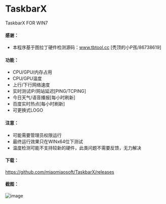 # TaskbarX
TaskbarX FOR WIN7

#### 感谢：
- 本程序基于图拉丁硬件检测源码：www.tbtool.cc [秃顶的小P孩/86738619]

#### 功能：
- CPU/GPU/内存占用
- CPU/GPU温度
- 上行/下行网络速度
- 实时测试IP/网站延迟[PING/TCPING]
- 今日天气/语音播报[每小时刷新]
- 百度实时热点[每小时刷新]
- 可更换式LOGO

#### 注意：
- 可能需要管理员权限运行
- 最终运行效果只在WINx64位下测试
- 温度检测可能不支持较新的硬件，此类问题不需要反馈，无力解决

#### 下载：
https://github.com/miaomiaosoft/TaskbarX/releases

#### 截图：
![image](https://raw.githubusercontent.com/miaomiaosoft/TaskbarX/master/images/2020-02-25_182130.jpg)
